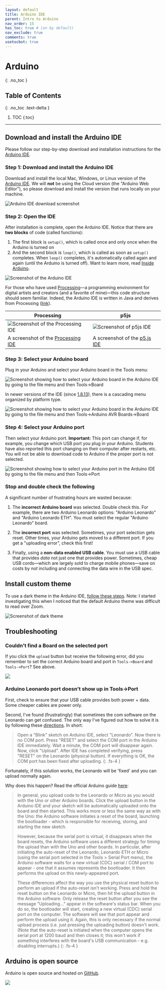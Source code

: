 ```yaml
---
layout: default
title: Arduino IDE
parent: Intro to Arduino
nav_order: 15
has_toc: true # (on by default)
nav_exclude: true
comments: true
usetocbot: true
---
```

# Arduino
{: .no_toc }

## Table of Contents
{: .no_toc .text-delta }

1. TOC
{:toc}
---

## Download and install the Arduino IDE
Please follow our step-by-step download and installation instructions for the [Arduino IDE](https://www.arduino.cc/en/main/software).

### Step 1: Download and install the Arduino IDE

Download and install the local Mac, Windows, or Linux version of the [Arduino IDE](https://www.arduino.cc/en/main/software). We will **not** be using the Cloud version (the "Arduino Web Editor"), so please download and install the version that runs locally on your machine.

![Arduino IDE download screenshot](assets/images/ArduinoIDEDownloadScreenshot.png)

### Step 2: Open the IDE

After installation is complete, open the Arduino IDE. Notice that there are **two blocks** of code (called functions):

1. The first block is `setup()`, which is called once and only once when the Arduino is turned on
2. And the second block is `loop()`, which is called as soon as `setup()` completes. When `loop()` completes, it's automatically called again and again (until the Arduino is turned off). Want to learn more, read [Inside Arduino](inside-arduino.md#whats-calling-loop-and-how-fast).

![Screenshot of the Arduino IDE](assets/images/ArduinoIDE_BlankAndAnnotated.png)

For those who have used [Processing](https://processing.org/)—a programming environment for digital artists and creators (and a favorite of mine)—this code structure should seem familiar. Indeed, the Arduino IDE is written in Java and derives from Processing ([link](https://github.com/arduino/Arduino/tree/ee1967cd530ceb9a1d638875e385157e90d532e8/arduino-core/src/processing/app)).

| Processing | p5js |
|----|----|
| ![Screenshot of the Processing IDE](assets/images/ProcessingIDE_Blank.png) | ![Screenshot of p5js IDE](assets/images/p5jsIDE_Blank.png) |
| A screenshot of the [Processing IDE](https://processing.org/) | A screenshot of the [p5.js IDE](https://editor.p5js.org/) |

### Step 3: Select your Arduino board

Plug in your Arduino and select your Arduino board in the Tools menu:

![Screenshot showing how to select your Arduino board in the Arduino IDE by going to the file menu and then Tools->Board](assets/images/ArduinoIDE_SelectYourArduinoBoard.png)

In newer versions of the IDE (since [1.8.13](https://www.arduino.cc/en/Main/ReleaseNotes)), there is a cascading menu organized by platform type.

![Screenshot showing how to select your Arduino board in the Arduino IDE by going to the file menu and then Tools->Arduino AVR Boards->Board](assets/images/ArduinoIDE_SelectYourArduinoBoard_GroupedByPlatform.png)

### Step 4: Select your Arduino port

Then select your Arduino port. **Important:** This port can change if, for example, you change which USB port you plug in your Arduino. Students have also reported this port changing on their computer after restarts, etc. You will not be able to download code to Arduino if the proper port is not selected.

![Screenshot showing how to select your Arduino port in the Arduino IDE by going to the file menu and then Tools->Port](assets/images/ArduinoIDE_SelectYourArduinoPort.png)

### Stop and double check the following

A significant number of frustrating hours are wasted because:

1. The **incorrect Arduino board** was selected. Double check this. For example, there are two Arduino Leonardo options: "Arduino Leonardo" and "Arduino Leonardo ETH". You must select the regular "Arduino Leonardo" board.

2. The **incorrect port** was selected. Sometimes, your port selection gets reset. Other times, your Arduino gets moved to a different port. If you get a "uploading error", check this first!

3. Finally, using a **non-data enabled USB cable**. You must use a USB cable that provides *data* not just one that provides power. Sometimes, cheap USB cords—which are largely sold to charge mobile phones—save on costs by *not* including and connecting the data wire in the USB spec. 

## Install custom theme

To use a dark theme in the Arduino IDE, [follow these steps](https://create.arduino.cc/projecthub/konradhtc/one-dark-arduino-modern-dark-theme-for-arduino-ide-2fca81). Note: I started investigating this when I noticed that the default Arduino theme was difficult to read over Zoom.

![Screenshot of dark theme](assets/images/ArduinoIDE_DarkTheme.png)

## Troubleshooting

### Couldn't find a Board on the selected port

If you click the `upload` button but receive the following error, did you remember to set the correct Arduino board and port in `Tools->Board` and `Tools->Port`? See above.

![](assets/images/ArduinoIDE_CouldntFindBoardOnSelectedPortpng.png)

### Arduino Leonardo port doesn't show up in Tools->Port

First, check to ensure that your USB cable provides both power + data. Some cheaper cables are power only.

Second, I've found (frustratingly) that sometimes the com software on the Leonardo can get confused. The only way I've figured out how to solve it is by following these [directions](https://www.dfrobot.com/forum/viewtopic.php?t=216). In short:

> Open a "Blink" sketch on Arduino IDE, select "Leonardo". Now there is no COM port. Press "RESET" and select the COM port in the Arduino IDE immediately. Wait a minute, the COM port will disappear again. Now, click "Upload". After IDE has completed verifying, press "RESET" on the Leonardo (physical button). If everything is OK, the COM port has been fixed after uploading.
{: .fs-4 }

Fortunately, if this solution works, the Leonardo will be 'fixed' and you can upload normally again.

Why does this happen? Read the official Arduino guide [here](https://www.arduino.cc/en/Guide/ArduinoLeonardoMicro#toc6):

> In general, you upload code to the Leonardo or Micro as you would with the Uno or other Arduino boards. Click the upload button in the Arduino IDE and your sketch will be automatically uploaded onto the board and then started. This works more or less the same way as with the Uno: the Arduino software initiates a reset of the board, launching the bootloader - which is responsible for receiving, storing, and starting the new sketch.
>
> However, because the serial port is virtual, it disappears when the board resets, the Arduino software uses a different strategy for timing the upload than with the Uno and other boards. In particular, after initiating the auto-reset of the Leonardo, Leonardo ETH or Micro (using the serial port selected in the Tools > Serial Port menu), the Arduino software waits for a new virtual (CDC) serial / COM port to appear - one that it assumes represents the bootloader. It then performs the upload on this newly-appeared port.
>
> These differences affect the way you use the physical reset button to perform an upload if the auto-reset isn't working. Press and hold the reset button on the Leonardo or Micro, then hit the upload button in the Arduino software. Only release the reset button after you see the message "Uploading..." appear in the software's status bar. When you do so, the bootloader will start, creating a new virtual (CDC) serial port on the computer. The software will see that port appear and perform the upload using it. Again, this is only necessary if the normal upload process (i.e. just pressing the uploading button) doesn't work. (Note that the auto-reset is initiated when the computer opens the serial port at 1200 baud and then closes it; this won't work if something interferes with the board's USB communication - e.g. disabling interrupts.)
{: .fs-4 }

## Arduino is open source
Arduino is open source and hosted on [GitHub](https://github.com/arduino).

![](assets/images/ArduinoOpenSourceGitHubScreenshot.png)
